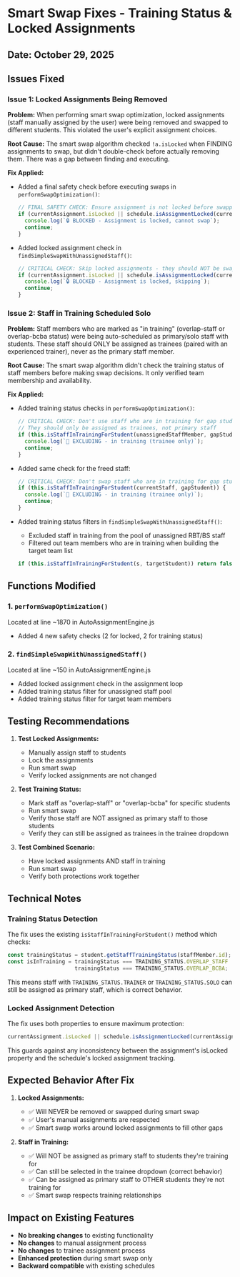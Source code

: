 # Smart Swap Fixes - Training Status & Locked Assignments

## Date: October 29, 2025

## Issues Fixed

### Issue 1: Locked Assignments Being Removed
**Problem:** When performing smart swap optimization, locked assignments (staff manually assigned by the user) were being removed and swapped to different students. This violated the user's explicit assignment choices.

**Root Cause:** The smart swap algorithm checked `!a.isLocked` when FINDING assignments to swap, but didn't double-check before actually removing them. There was a gap between finding and executing.

**Fix Applied:**
- Added a final safety check before executing swaps in `performSwapOptimization()`:
  ```javascript
  // FINAL SAFETY CHECK: Ensure assignment is not locked before swapping
  if (currentAssignment.isLocked || schedule.isAssignmentLocked(currentAssignment.id)) {
    console.log(`🔒 BLOCKED - Assignment is locked, cannot swap`);
    continue;
  }
  ```

- Added locked assignment check in `findSimpleSwapWithUnassignedStaff()`:
  ```javascript
  // CRITICAL CHECK: Skip locked assignments - they should NOT be swapped
  if (currentAssignment.isLocked || schedule.isAssignmentLocked(currentAssignment.id)) {
    console.log(`🔒 BLOCKED - Assignment is locked, skipping`);
    continue;
  }
  ```

### Issue 2: Staff in Training Scheduled Solo
**Problem:** Staff members who are marked as "in training" (overlap-staff or overlap-bcba status) were being auto-scheduled as primary/solo staff with students. These staff should ONLY be assigned as trainees (paired with an experienced trainer), never as the primary staff member.

**Root Cause:** The smart swap algorithm didn't check the training status of staff members before making swap decisions. It only verified team membership and availability.

**Fix Applied:**
- Added training status checks in `performSwapOptimization()`:
  ```javascript
  // CRITICAL CHECK: Don't use staff who are in training for gap student
  // They should only be assigned as trainees, not primary staff
  if (this.isStaffInTrainingForStudent(unassignedStaffMember, gapStudent)) {
    console.log(`🚫 EXCLUDING - in training (trainee only)`);
    continue;
  }
  ```

- Added same check for the freed staff:
  ```javascript
  // CRITICAL CHECK: Don't swap staff who are in training for gap student
  if (this.isStaffInTrainingForStudent(currentStaff, gapStudent)) {
    console.log(`🚫 EXCLUDING - in training (trainee only)`);
    continue;
  }
  ```

- Added training status filters in `findSimpleSwapWithUnassignedStaff()`:
  - Excluded staff in training from the pool of unassigned RBT/BS staff
  - Filtered out team members who are in training when building the target team list
  ```javascript
  if (this.isStaffInTrainingForStudent(s, targetStudent)) return false;
  ```

## Functions Modified

### 1. `performSwapOptimization()`
Located at line ~1870 in AutoAssignmentEngine.js
- Added 4 new safety checks (2 for locked, 2 for training status)

### 2. `findSimpleSwapWithUnassignedStaff()`
Located at line ~150 in AutoAssignmentEngine.js
- Added locked assignment check in the assignment loop
- Added training status filter for unassigned staff pool
- Added training status filter for target team members

## Testing Recommendations

1. **Test Locked Assignments:**
   - Manually assign staff to students
   - Lock the assignments
   - Run smart swap
   - Verify locked assignments are not changed

2. **Test Training Status:**
   - Mark staff as "overlap-staff" or "overlap-bcba" for specific students
   - Run smart swap
   - Verify those staff are NOT assigned as primary staff to those students
   - Verify they can still be assigned as trainees in the trainee dropdown

3. **Test Combined Scenario:**
   - Have locked assignments AND staff in training
   - Run smart swap
   - Verify both protections work together

## Technical Notes

### Training Status Detection
The fix uses the existing `isStaffInTrainingForStudent()` method which checks:
```javascript
const trainingStatus = student.getStaffTrainingStatus(staffMember.id);
const isInTraining = trainingStatus === TRAINING_STATUS.OVERLAP_STAFF || 
                     trainingStatus === TRAINING_STATUS.OVERLAP_BCBA;
```

This means staff with `TRAINING_STATUS.TRAINER` or `TRAINING_STATUS.SOLO` can still be assigned as primary staff, which is correct behavior.

### Locked Assignment Detection
The fix uses both properties to ensure maximum protection:
```javascript
currentAssignment.isLocked || schedule.isAssignmentLocked(currentAssignment.id)
```

This guards against any inconsistency between the assignment's isLocked property and the schedule's locked assignment tracking.

## Expected Behavior After Fix

1. **Locked Assignments:**
   - ✅ Will NEVER be removed or swapped during smart swap
   - ✅ User's manual assignments are respected
   - ✅ Smart swap works around locked assignments to fill other gaps

2. **Staff in Training:**
   - ✅ Will NOT be assigned as primary staff to students they're training for
   - ✅ Can still be selected in the trainee dropdown (correct behavior)
   - ✅ Can be assigned as primary staff to OTHER students they're not training for
   - ✅ Smart swap respects training relationships

## Impact on Existing Features

- **No breaking changes** to existing functionality
- **No changes** to manual assignment process
- **No changes** to trainee assignment process
- **Enhanced protection** during smart swap only
- **Backward compatible** with existing schedules
